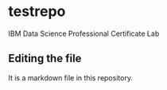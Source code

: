 # testrepo

IBM Data Science Professional Certificate Lab

## Editing the file
It is a markdown file in this repository.

